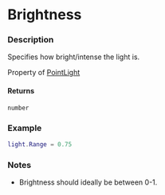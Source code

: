 # Brightness
### Description
Specifies how bright/intense the light is.

Property of [PointLight](/classes/PointLight/)

#### Returns
`number`

### Example
```lua
light.Range = 0.75
```

### Notes
- Brightness should ideally be between 0-1.